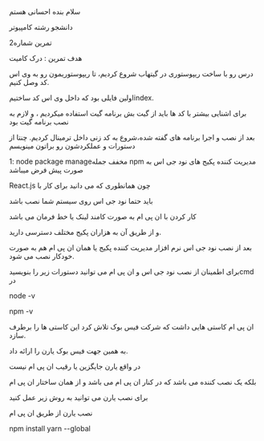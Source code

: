 سلام بنده احسانی هستم

دانشجو رشته کامپیوتر 

تمرین شماره2

هدف تمرین : درک کامیت

درس رو با ساخت ریپوستوری در گیتهاب شروع کردیم،
تا ریپوستوریمون رو به وی اس کد وصل کنیم.

اولین فایلی بود که داخل وی اس کد ساختیمindex.

برای اشنایی بیشتر با کد ها باید از گیت بش برنامه گیت استفاده میکردیم ،
و لازم به نصب برنامه گیت بود


بعد از نصب و اجرا برنامه های گفته شده،شروع به کد زنی داخل ترمینال کردیم.
چنتا از دستورات و عملکردشون رو براتون مینویسم

1: node package manageمخفف جمله npm
مدیریت کننده پکیج های نود جی اس به صورت پیش فرض میباشد 

  React.js   چون همانطوری که می دانید برای کار با
   
   باید حتما نود جی اس روی سیستم شما نصب باشد


کار کردن با ان پی ام به صورت کامند لینک یا خط فرمان می باشد

و از طریق آن به هزاران پکیج مختلف دسترسی دارید.

 بعد از نصب نود جی اس نرم افزار مدیریت کننده پکیج یا همان ان پی ام هم به صورت خودکار نصب می شود.

برای اطمینان از نصب نود جی اس و ان پی ام می توانید
دستورات زیر را بنویسیدcmd در

node -v 

npm -v

ان پی ام کاستی هایی داشت که شرکت فیس بوک تلاش کرد این کاستی ها را برطرف سازد. 

به همین جهت فیس بوک یارن را ارائه داد. 

در واقع یارن جایگزین یا رقیب ان پی ام نیست 

بلکه یک نصب کننده می باشد که در کنار ان پی ام می باشد و از همان ساختار ان پی ام 

برای نصب یارن می توانید به روش زیر عمل کنید

نصب یارن از طریق ان پی ام

npm install yarn --global
